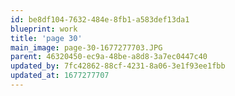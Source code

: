 ```yaml
---
id: be8df104-7632-484e-8fb1-a583def13da1
blueprint: work
title: 'page 30'
main_image: page-30-1677277703.JPG
parent: 46320450-ec9a-48be-a8d8-3a7ec0447c40
updated_by: 7fc42862-88cf-4231-8a06-3e1f93ee1fbb
updated_at: 1677277707
---
```

